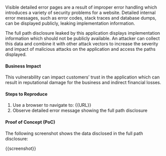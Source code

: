 Visible detailed error pages are a result of improper error handling which introduces a variety of security problems for a website. Detailed internal error messages, such as error codes, stack traces and database dumps, can be displayed publicly, leaking implementation information.

The full path disclosure leaked by this application displays implementation information which should not be publicly available. An attacker can collect this data and combine it with other attack vectors to increase the severity and impact of malicious attacks on the application and access the paths displayed.

#### Business Impact

This vulnerability can impact customers’ trust in the application which can result in reputational damage for the business and indirect financial losses.

#### Steps to Reproduce

1. Use a browser to navigate to: {{URL}}
1. Observe detailed error message showing the full path disclosure

#### Proof of Concept (PoC)

The following screenshot shows the data disclosed in the full path disclosure:

{{screenshot}}
